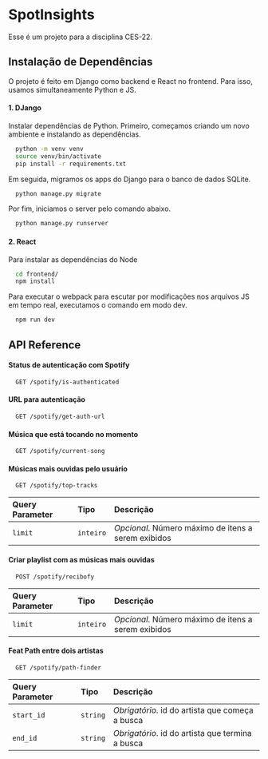 
# SpotInsights

Esse é um projeto para a disciplina CES-22.



## Instalação de Dependências

O projeto é feito em Django como backend e React no frontend. Para isso, usamos
simultaneamente Python e JS.

#### 1. DJango 

Instalar dependências de Python. Primeiro, começamos criando um novo ambiente
e instalando as dependências.

```bash 
  python -m venv venv
  source venv/bin/activate
  pip install -r requirements.txt
```

Em seguida, migramos os apps do Django para o banco de dados SQLite.

```bash 
  python manage.py migrate
```

Por fim, iniciamos o server pelo comando abaixo.
```bash 
  python manage.py runserver
```

#### 2. React

Para instalar as dependências do Node
```bash 
  cd frontend/
  npm install
```

Para executar o webpack para escutar por modificações nos arquivos JS em tempo
real, executamos o comando em modo dev.
```bash 
  npm run dev
```


## API Reference

#### Status de autenticação com Spotify

```http
  GET /spotify/is-authenticated
```

#### URL para autenticação

```http
  GET /spotify/get-auth-url
```

#### Música que está tocando no momento

```http
  GET /spotify/current-song
```

#### Músicas mais ouvidas pelo usuário

```http
  GET /spotify/top-tracks
```

| Query Parameter | Tipo     | Descrição                       |
| :-------- | :------- | :-------------------------------- |
| `limit`   | `inteiro`| _Opcional_. Número máximo de itens a serem exibidos|

#### Criar playlist com as músicas mais ouvidas

```http
  POST /spotify/recibofy
```

| Query Parameter | Tipo     | Descrição                       |
| :-------- | :------- | :-------------------------------- |
| `limit`   | `inteiro`| _Opcional_. Número máximo de itens a serem exibidos|


#### Feat Path entre dois artistas

```http
  GET /spotify/path-finder
```

| Query Parameter | Tipo     | Descrição                       |
| :-------- | :------- | :-------------------------------- |
| `start_id`   | `string`| _Obrigatório_. id do artista que começa a busca|
| `end_id`   | `string`| _Obrigatório_. id do artista que termina a busca|
